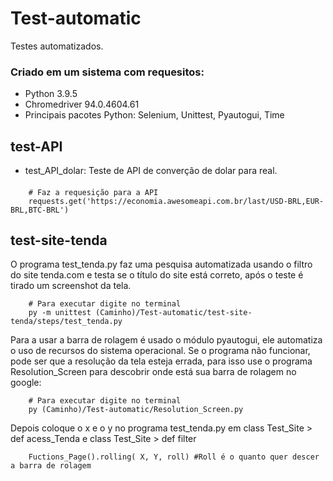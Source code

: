 # Test-automatic
Testes automatizados.

### Criado em um sistema com requesitos:
 - Python 3.9.5
 - Chromedriver 94.0.4604.61
 - Principais pacotes Python: Selenium, Unittest, Pyautogui, Time

## test-API
- test_API_dolar: Teste de API de converção de dolar para real.
####
        # Faz a requesição para a API
        requests.get('https://economia.awesomeapi.com.br/last/USD-BRL,EUR-BRL,BTC-BRL')

## test-site-tenda
O programa test_tenda.py faz uma pesquisa automatizada usando o filtro do site tenda.com e testa se o título do site está correto, 
após o teste é tirado um screenshot da tela.

        # Para executar digite no terminal
        py -m unittest (Caminho)/Test-automatic/test-site-tenda/steps/test_tenda.py


Para a usar a barra de rolagem é usado o módulo pyautogui, ele automatiza o uso de recursos do sistema operacional.
Se o programa não funcionar, pode ser que a resolução da tela esteja errada, para isso use o programa Resolution_Screen para descobrir onde está 
sua barra de rolagem no google:

        # Para executar digite no terminal
        py (Caminho)/Test-automatic/Resolution_Screen.py

Depois coloque o x e o y no programa test_tenda.py em class Test_Site > def acess_Tenda e class Test_Site > def filter

        Fuctions_Page().rolling( X, Y, roll) #Roll é o quanto quer descer a barra de rolagem
